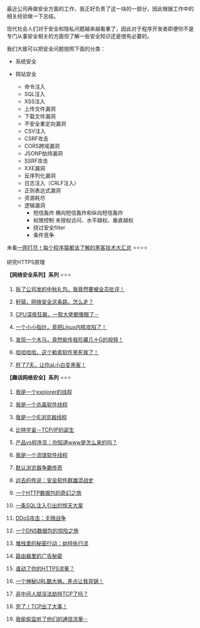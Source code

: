 最近公司再做安全方面的工作，我正好负责了这一块的一部分，因此根据工作中的相关经验做一下总结。

现代社会人们对于安全和隐私问题越来越看重了，因此对于程序开发者即便你不是专门从事安全相关的方面但了解一些安全知识还是很有必要的。

我们大致可以把安全问题按照下面的分类：

- 系统安全

- 网站安全
  - 命令注入
  - SQL注入
  - XSS注入
  - 上传文件漏洞
  - 下载文件漏洞
  - 不安全重定向漏洞
  - CSV注入
  - CSRF攻击
  - CORS跨域漏洞
  - JSONP劫持漏洞
  - SSRF攻击
  - XXE漏洞
  - 反序列化漏洞
  - 日志注入（CRLF注入）
  - 正则表达式漏洞
  - 资源耗尽
  - 逻辑漏洞
    - 短信轰炸 横向短信轰炸和纵向短信轰炸
    - 权限控制 未授权访问、水平越权、垂直越权
    -  绕过安全filter
    - 条件竞争


未看[一网打尽！每个程序猿都该了解的黑客技术大汇总](https://mp.weixin.qq.com/s?__biz=MzIyNjMxOTY0NA==&mid=2247484082&idx=1&sn=af11ee383fad0670adecb658a701f1b7&source=41#wechat_redirect) :star::star::star::star:

研究HTTPS原理


**【网络安全系列】系列** :star::star::star:

1. [拆了公司发的中秋礼包，我竟然要被全员批评！](https://mp.weixin.qq.com/s?__biz=MzIyNjMxOTY0NA==&mid=2247487027&idx=1&sn=a71d5cb291b6030fb309b8b31a85af02)

2. [轩辕，网络安全这条路，怎么走？](https://mp.weixin.qq.com/s?__biz=MzIyNjMxOTY0NA==&mid=2247486440&idx=1&sn=bd4949562817dc506294e6a3696dd5db)

3. [CPU深夜狂飙，一帮大佬都傻眼了···](https://mp.weixin.qq.com/s?__biz=MzIyNjMxOTY0NA==&mid=2247488709&idx=1&sn=4ecca4e0dc6a63c3f47f4522d7c2415d)

4. [一个小小指针，竟把Linux内核攻陷了！](https://mp.weixin.qq.com/s?__biz=MzIyNjMxOTY0NA==&mid=2247488996&idx=1&sn=7b806541ba4458bc4f2c83e7f743bdd2)

5. [发现一个木马，竟然偷传我珍藏几十G的视频！](https://mp.weixin.qq.com/s?__biz=MzIyNjMxOTY0NA==&mid=2247489337&idx=1&sn=12b4021ccce926e4853b677842c2855c)

6. [哈哈哈哈，这个勒索软件笑死我了！](https://mp.weixin.qq.com/s?__biz=MzIyNjMxOTY0NA==&mid=2247489779&idx=1&sn=f52ccc74688026aeebecd6a549c9ddac)

7. [肝了7天，让你从小白变黑客！](https://mp.weixin.qq.com/s/0ZGUaiduRA5pB-lOUJrJLQ)

**【趣话网络安全】系列** :star::star::star:

1. [我是一个explorer的线程](https://mp.weixin.qq.com/s?__biz=MzIyNjMxOTY0NA==&mid=2247484107&idx=1&sn=2623a1e7ffdfdc9779946df279d5179f)

2. [我是一个杀毒软件线程](https://mp.weixin.qq.com/s?__biz=MzIyNjMxOTY0NA==&mid=2247484105&idx=1&sn=9748a196ca2e8a0dd53d2809838e6954)

3. [我是一个IE浏览器线程](https://mp.weixin.qq.com/s?__biz=MzIyNjMxOTY0NA==&mid=2247484104&idx=1&sn=d7880c11c9c9de4694f0b0f6ebfe5a96)

4. [比特宇宙－TCP/IP的诞生](https://github.com/Skqing/3kqing.github.com/issues/5)

5. [产品vs程序员：你知道www是怎么来的吗？](https://mp.weixin.qq.com/s?__biz=MzIyNjMxOTY0NA==&mid=2247484102&idx=1&sn=750e535cd401d56f069f6a7c3fe11eb8)

6. [我是一个流氓软件线程](https://mp.weixin.qq.com/s?__biz=MzIyNjMxOTY0NA==&mid=2247484101&idx=1&sn=ed5f0d79e92a813f559e13b18e347420)

7. [默认浏览器争霸传奇](https://mp.weixin.qq.com/s?__biz=MzIyNjMxOTY0NA==&mid=2247484100&idx=1&sn=0b72dbf0d977f8ac7fd1e5cbb45fd59c)

8. [远去的传说：安全软件群雄混战史](https://mp.weixin.qq.com/s?__biz=MzIyNjMxOTY0NA==&mid=2247484099&idx=1&sn=77b719d61881b27556a81efa9471470e)

9. [一个HTTP数据包的奇幻之旅](https://mp.weixin.qq.com/s?__biz=MzIyNjMxOTY0NA==&mid=2247484098&idx=1&sn=1c6a80bd949f875fa361f7b47654e5bd)

10. [一条SQL注入引出的惊天大案](https://mp.weixin.qq.com/s?__biz=MzIyNjMxOTY0NA==&mid=2247484095&idx=1&sn=1101f7e4150ada7777321a1362189660)

11. [DDoS攻击：无限战争](https://mp.weixin.qq.com/s?__biz=MzIyNjMxOTY0NA==&mid=2247484094&idx=1&sn=e476edc73341133f52242109ec6ae5fd)

12. [一个DNS数据包的惊险之旅](https://mp.weixin.qq.com/s?__biz=MzIyNjMxOTY0NA==&mid=2247484093&idx=1&sn=3c902e3fc269bb1339384975b88e3348)

13. [堆栈里的秘密行动：劫持执行流](https://mp.weixin.qq.com/s?__biz=MzIyNjMxOTY0NA==&mid=2247484088&idx=1&sn=7aa4d0b0c3e18eec07889823a3f4815b)

14. [路由器里的广告秘密](https://mp.weixin.qq.com/s?__biz=MzIyNjMxOTY0NA==&mid=2247484090&idx=1&sn=b2077a6c797d3de184923227e2ec0d97)

15. [谁动了你的HTTPS流量？](https://mp.weixin.qq.com/s?__biz=MzIyNjMxOTY0NA==&mid=2247484087&idx=1&sn=2a97d7268a800cba3c3028c1ac7e2e6c)

16. [一个神秘URL酿大祸，差点让我背锅！](https://mp.weixin.qq.com/s?__biz=MzIyNjMxOTY0NA==&mid=2247484217&idx=1&sn=028cc3a01471248eb79edc92250a33d8)

17. [非中间人就没法劫持TCP了吗？](https://mp.weixin.qq.com/s?__biz=MzIyNjMxOTY0NA==&mid=2247485358&idx=1&sn=de1448cdcea7af96296897a050005f03)

18. [完了！TCP出了大事！](https://mp.weixin.qq.com/s?__biz=MzIyNjMxOTY0NA==&mid=2247485390&idx=1&sn=6c7a3bb9931bf36ebdb88093af3e91f2)

19. [我偷偷监听了他们的通信流量···](https://mp.weixin.qq.com/s?__biz=MzIyNjMxOTY0NA==&mid=2247490464&idx=1&sn=4a783ebd87efab729fda8c656600bc41)

[]()

[]()

[]()

[]()

[]()
